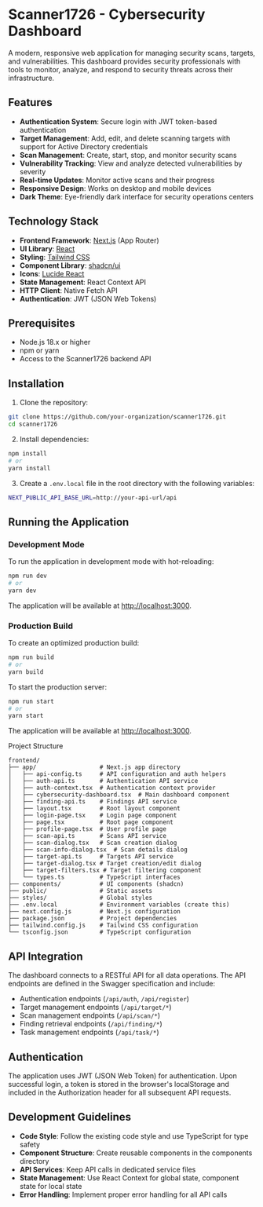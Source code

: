 # Scanner1726 - Cybersecurity Dashboard

A modern, responsive web application for managing security scans, targets, and vulnerabilities. This dashboard provides security professionals with tools to monitor, analyze, and respond to security threats across their infrastructure.

## Features

- **Authentication System**: Secure login with JWT token-based authentication
- **Target Management**: Add, edit, and delete scanning targets with support for Active Directory credentials
- **Scan Management**: Create, start, stop, and monitor security scans
- **Vulnerability Tracking**: View and analyze detected vulnerabilities by severity
- **Real-time Updates**: Monitor active scans and their progress
- **Responsive Design**: Works on desktop and mobile devices
- **Dark Theme**: Eye-friendly dark interface for security operations centers

## Technology Stack

- **Frontend Framework**: [Next.js](https://nextjs.org/) (App Router)
- **UI Library**: [React](https://reactjs.org/)
- **Styling**: [Tailwind CSS](https://tailwindcss.com/)
- **Component Library**: [shadcn/ui](https://ui.shadcn.com/)
- **Icons**: [Lucide React](https://lucide.dev/)
- **State Management**: React Context API
- **HTTP Client**: Native Fetch API
- **Authentication**: JWT (JSON Web Tokens)

## Prerequisites

- Node.js 18.x or higher
- npm or yarn
- Access to the Scanner1726 backend API

## Installation

1. Clone the repository:

```bash
git clone https://github.com/your-organization/scanner1726.git
cd scanner1726
```

2. Install dependencies:

```bash
npm install
# or
yarn install
```

3. Create a `.env.local` file in the root directory with the following variables:

```bash
NEXT_PUBLIC_API_BASE_URL=http://your-api-url/api
```
## Running the Application
### Development Mode

To run the application in development mode with hot-reloading:
```bash
npm run dev
# or
yarn dev
```
The application will be available at [http://localhost:3000](http://localhost:3000).

### Production Build

To create an optimized production build:
```bash
npm run build
# or
yarn build
```

To start the production server:
```bash
npm run start
# or
yarn start
```
The application will be available at [http://localhost:3000](http://localhost:3000).

Project Structure

```
frontend/
├── app/                  # Next.js app directory
│   ├── api-config.ts     # API configuration and auth helpers
│   ├── auth-api.ts       # Authentication API service
│   ├── auth-context.tsx  # Authentication context provider
│   ├── cybersecurity-dashboard.tsx  # Main dashboard component
│   ├── finding-api.ts    # Findings API service
│   ├── layout.tsx        # Root layout component
│   ├── login-page.tsx    # Login page component
│   ├── page.tsx          # Root page component
│   ├── profile-page.tsx  # User profile page
│   ├── scan-api.ts       # Scans API service
│   ├── scan-dialog.tsx   # Scan creation dialog
│   ├── scan-info-dialog.tsx  # Scan details dialog
│   ├── target-api.ts     # Targets API service
│   ├── target-dialog.tsx # Target creation/edit dialog
│   ├── target-filters.tsx # Target filtering component
│   └── types.ts          # TypeScript interfaces
├── components/           # UI components (shadcn)
├── public/               # Static assets
├── styles/               # Global styles
├── .env.local            # Environment variables (create this)
├── next.config.js        # Next.js configuration
├── package.json          # Project dependencies
├── tailwind.config.js    # Tailwind CSS configuration
└── tsconfig.json         # TypeScript configuration
```

## API Integration

The dashboard connects to a RESTful API for all data operations. The API endpoints are defined in the Swagger specification and include:

- Authentication endpoints (`/api/auth`, `/api/register`)
- Target management endpoints (`/api/target/*`)
- Scan management endpoints (`/api/scan/*`)
- Finding retrieval endpoints (`/api/finding/*`)
- Task management endpoints (`/api/task/*`)

## Authentication

The application uses JWT (JSON Web Token) for authentication. Upon successful login, a token is stored in the browser's localStorage and included in the Authorization header for all subsequent API requests.

## Development Guidelines

- **Code Style**: Follow the existing code style and use TypeScript for type safety
- **Component Structure**: Create reusable components in the components directory
- **API Services**: Keep API calls in dedicated service files
- **State Management**: Use React Context for global state, component state for local state
- **Error Handling**: Implement proper error handling for all API calls